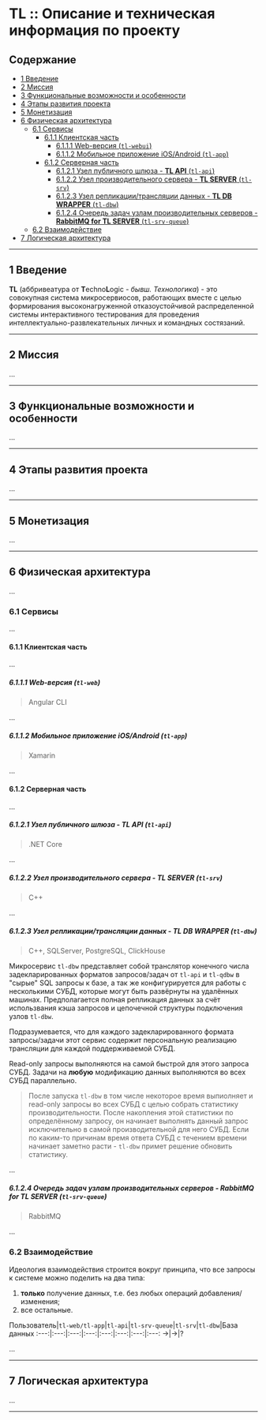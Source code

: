 # TL :: Описание и техническая информация по проекту

## Содержание

* [1 Введение](#1-Введение)
* [2 Миссия](#2-Миссия)
* [3 Функциональные возможности и особенности](#3-Функциональные-возможности-и-особенности)
* [4 Этапы развития проекта](#4-Этапы-развития-проекта)
* [5 Монетизация](#5-Монетизация)
* [6 Физическая архитектура](#6-Физическая-архитектура)
  * [6.1 Сервисы](#61-Сервисы)
    * [6.1.1 Клиентская часть](#611-Клиентская-часть)
      * [6.1.1.1 Web-версия (`tl-webui`)](#6111-Web-версия-tl-webui)
      * [6.1.1.2 Мобильное приложение iOS/Android (`tl-app`)](#6112-Мобильное-приложение-iOSAndroid-tl-app)
    * [6.1.2 Серверная часть](#612-Серверная-часть)
      * [6.1.2.1 Узел публичного шлюза - **TL API** (`tl-api`)](#6121-Узел-публичного-шлюза---TL-API-tl-api)
      * [6.1.2.2 Узел производительного сервера - **TL SERVER** (`tl-srv`)](#6122-Узел-производительного-сервера---TL-SERVER-tl-srv)
      * [6.1.2.3 Узел репликации/трансляции данных - **TL DB WRAPPER** (`tl-dbw`)](#6123-Узел-репликациитрансляции-данных---TL-DB-WRAPPER-tl-dbw)
      * [6.1.2.4 Очередь задач узлам производительных серверов - **RabbitMQ for TL SERVER** (`tl-srv-queue`)](#6124-Очередь-задач-узлам-производительных-серверов---RabbitMQ-for-TL-SERVER-tl-srv-queue)
  * [6.2 Взаимодействие](#62-Взаимодействие)
* [7 Логическая архитектура](#7-Логическая-архитектура)

***

## 1 Введение

**TL** (аббривеатура от **T**echno**L**ogic - *бывш. Технологика*) - это совокупная система микросервиосов, работающих вместе с целью формирования высоконагруженной отказоустойчивой распределенной системы интерактивного тестирования для проведения интеллектуально-развлекательных личных и командных состязаний.
***

## 2 Миссия

...
***

## 3 Функциональные возможности и особенности

...
***

## 4 Этапы развития проекта

...
***

## 5 Монетизация

...
***

## 6 Физическая архитектура

...

### 6.1 Сервисы

...

#### 6.1.1 Клиентская часть

...

##### 6.1.1.1 Web-версия (`tl-web`)

>Angular CLI

...

##### 6.1.1.2 Мобильное приложение iOS/Android (`tl-app`)

>Xamarin

...

#### 6.1.2 Серверная часть

...

##### 6.1.2.1 Узел публичного шлюза - **TL API** (`tl-api`)

>.NET Core

...

##### 6.1.2.2 Узел производительного сервера - **TL SERVER** (`tl-srv`)

>C++

...

##### 6.1.2.3 Узел репликации/трансляции данных - **TL DB WRAPPER** (`tl-dbw`)

>C++, SQLServer, PostgreSQL, ClickHouse

Микросервис `tl-dbw` представляет собой транслятор конечного числа задекларированных форматов запросов/задач от `tl-api` и `tl-qdbw` в "сырые" SQL запросы к базе, а так же конфигурируется для работы с несколькими СУБД, которые могут быть развёрнуты на удалённых машинах. Предполагается полная репликация данных за счёт использвания кэша запросов и цепочечной структуры подключения узлов `tl-dbw`.

Подразумевается, что для каждого задекларированного формата запросы/задачи этот сервис содержит персональную реализацию трансляции для каждой поддерживаемой СУБД.

Read-only запросы выполняются на самой быстрой для этого запроса СУБД. Задачи на **любую** модификацию данных выполняются во всех СУБД параллельно.

>После запуска `tl-dbw` в том числе некоторое время выпиолняет и read-only запросы во всех СУБД с целью собрать статистику производительности. После накопления этой статистики по определённому запросу, он начинает выполнять данный запрос исключительно в самой производительной для него СУБД. Если по каким-то причинам время ответа СУБД с течением времени начинает заметно расти - `tl-dbw` примет решение обновить статистику.

...

##### 6.1.2.4 Очередь задач узлам производительных серверов - **RabbitMQ for TL SERVER** (`tl-srv-queue`)

>RabbitMQ

...

### 6.2 Взаимодействие

Идеология взаимодействия строится вокруг принципа, что все запросы к системе можно поделить на два типа:

1. **только** получение данных, т.е. без любых операций добавления/изменения;
2. все остальные.

Пользователь|`tl-web/tl-app`|`tl-api`|`tl-srv-queue`|`tl-srv`|`tl-dbw`|База данных
:---:|:---:|:---:|:---:|:---:|:---:|:---:|:---:
->|->|?

...
***

## 7 Логическая архитектура

...
***
